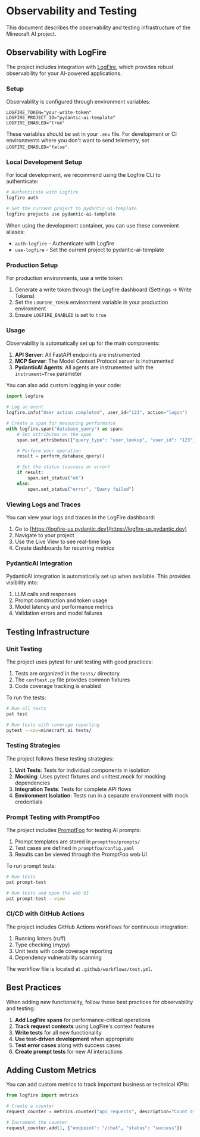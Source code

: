 # Observability and Testing

This document describes the observability and testing infrastructure of the Minecraft AI project.

## Observability with LogFire

The project includes integration with [LogFire](https://logfire.pydantic.dev/docs/), which provides robust observability for your AI-powered applications.

### Setup

Observability is configured through environment variables:

```dotenv
LOGFIRE_TOKEN="your-write-token"
LOGFIRE_PROJECT_ID="pydantic-ai-template"
LOGFIRE_ENABLED="true"
```

These variables should be set in your `.env` file. For development or CI environments where you don't want to send telemetry, set `LOGFIRE_ENABLED="false"`.

### Local Development Setup

For local development, we recommend using the Logfire CLI to authenticate:

```bash
# Authenticate with Logfire
logfire auth

# Set the current project to pydantic-ai-template
logfire projects use pydantic-ai-template
```

When using the development container, you can use these convenient aliases:

- `auth-logfire` - Authenticate with Logfire
- `use-logfire` - Set the current project to pydantic-ai-template

### Production Setup

For production environments, use a write token:

1. Generate a write token through the Logfire dashboard (Settings → Write Tokens)
2. Set the `LOGFIRE_TOKEN` environment variable in your production environment
3. Ensure `LOGFIRE_ENABLED` is set to `true`

### Usage

Observability is automatically set up for the main components:

1. **API Server**: All FastAPI endpoints are instrumented
2. **MCP Server**: The Model Context Protocol server is instrumented
3. **PydanticAI Agents**: All agents are instrumented with the `instrument=True` parameter

You can also add custom logging in your code:

```python
import logfire

# Log an event
logfire.info("User action completed", user_id="123", action="login")

# Create a span for measuring performance
with logfire.span("database_query") as span:
    # Set attributes on the span
    span.set_attributes({"query_type": "user_lookup", "user_id": "123"})

    # Perform your operation
    result = perform_database_query()

    # Set the status (success or error)
    if result:
        span.set_status("ok")
    else:
        span.set_status("error", "Query failed")
```

### Viewing Logs and Traces

You can view your logs and traces in the LogFire dashboard:

1. Go to [https://logfire-us.pydantic.dev](https://logfire-us.pydantic.dev)
2. Navigate to your project
3. Use the Live View to see real-time logs
4. Create dashboards for recurring metrics

### PydanticAI Integration

PydanticAI integration is automatically set up when available. This provides visibility into:

1. LLM calls and responses
2. Prompt construction and token usage
3. Model latency and performance metrics
4. Validation errors and model failures

## Testing Infrastructure

### Unit Testing

The project uses pytest for unit testing with good practices:

1. Tests are organized in the `tests/` directory
2. The `conftest.py` file provides common fixtures
3. Code coverage tracking is enabled

To run the tests:

```bash
# Run all tests
pat test

# Run tests with coverage reporting
pytest --cov=minecraft_ai tests/
```

### Testing Strategies

The project follows these testing strategies:

1. **Unit Tests**: Tests for individual components in isolation
2. **Mocking**: Uses pytest fixtures and unittest.mock for mocking dependencies
3. **Integration Tests**: Tests for complete API flows
4. **Environment Isolation**: Tests run in a separate environment with mock credentials

### Prompt Testing with PromptFoo

The project includes [PromptFoo](https://promptfoo.dev/) for testing AI prompts:

1. Prompt templates are stored in `promptfoo/prompts/`
2. Test cases are defined in `promptfoo/config.yaml`
3. Results can be viewed through the PromptFoo web UI

To run prompt tests:

```bash
# Run tests
pat prompt-test

# Run tests and open the web UI
pat prompt-test --view
```

### CI/CD with GitHub Actions

The project includes GitHub Actions workflows for continuous integration:

1. Running linters (ruff)
2. Type checking (mypy)
3. Unit tests with code coverage reporting
4. Dependency vulnerability scanning

The workflow file is located at `.github/workflows/test.yml`.

## Best Practices

When adding new functionality, follow these best practices for observability and testing:

1. **Add LogFire spans** for performance-critical operations
2. **Track request contexts** using LogFire's context features
3. **Write tests** for all new functionality
4. **Use test-driven development** when appropriate
5. **Test error cases** along with success cases
6. **Create prompt tests** for new AI interactions

## Adding Custom Metrics

You can add custom metrics to track important business or technical KPIs:

```python
from logfire import metrics

# Create a counter
request_counter = metrics.counter("api_requests", description="Count of API requests")

# Increment the counter
request_counter.add(1, {"endpoint": "/chat", "status": "success"})
```
